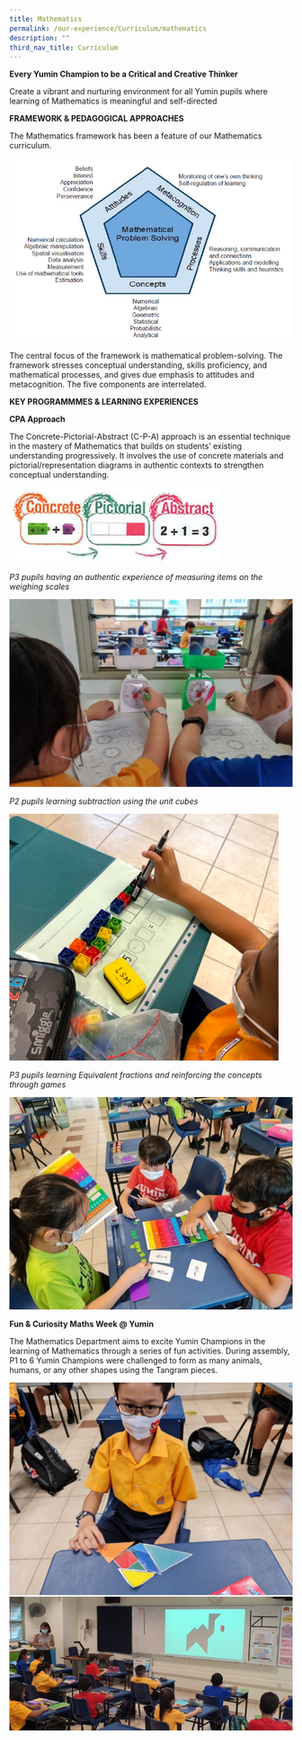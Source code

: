 ```yaml
---
title: Mathematics
permalink: /our-experience/Curriculum/mathematics
description: ""
third_nav_title: Curriculum
---
```

**Every Yumin Champion to be a Critical and Creative Thinker**


Create a vibrant and nurturing environment for all Yumin pupils where learning of Mathematics is meaningful and self-directed

**FRAMEWORK & PEDAGOGICAL APPROACHES**

The Mathematics framework has been a feature of our Mathematics curriculum.

![](/images/Math%20-%20Framework.png)

The central focus of the framework is mathematical problem-solving. The framework stresses conceptual understanding, skills proficiency, and mathematical processes, and gives due emphasis to attitudes and metacognition. The five components are interrelated.  

**KEY PROGRAMMMES & LEARNING EXPERIENCES**


**CPA Approach**

The Concrete-Pictorial-Abstract (C-P-A) approach is an essential technique in the mastery of Mathematics that builds on students’ existing understanding progressively. It involves the use of concrete materials and pictorial/representation diagrams in authentic contexts to strengthen conceptual understanding.

![](/images/CPA2.png)

_P3 pupils having an authentic experience of measuring items on the weighing scales_

![](/images/Math%20-%20CPA1.png)

_P2 pupils learning subtraction using the unit cubes_

![](/images/Math%20-%20CPA2.png)

_P3 pupils learning Equivalent fractions and reinforcing the concepts through games_

![](/images/Math%20-%20CPA3.jpg)

**Fun & Curiosity Maths Week @ Yumin**  

The Mathematics Department aims to excite Yumin Champions in the learning of Mathematics through a series of fun activities. During assembly, P1 to 6 Yumin Champions were challenged to form as many animals, humans, or any other shapes using the Tangram pieces.

![](/images/Math%20-%20%20Fun%20%20Curiosity%201.jpg)
![](/images/Math%20-%20%20Fun%20%20Curiosity%202.jpg)